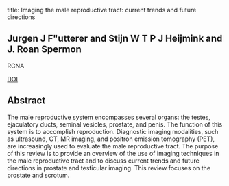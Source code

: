 title: Imaging the male reproductive tract: current trends and future directions

## Jurgen J F"utterer and Stijn W T P J Heijmink and J. Roan Spermon
RCNA

<a href="https://doi.org/10.1016/j.rcl.2008.01.005">DOI</a>

## Abstract
The male reproductive system encompasses several organs: the testes, ejaculatory ducts, seminal vesicles, prostate, and penis. The function of this system is to accomplish reproduction. Diagnostic imaging modalities, such as ultrasound, CT, MR imaging, and positron emission tomography (PET), are increasingly used to evaluate the male reproductive tract. The purpose of this review is to provide an overview of the use of imaging techniques in the male reproductive tract and to discuss current trends and future directions in prostate and testicular imaging. This review focuses on the prostate and scrotum.

